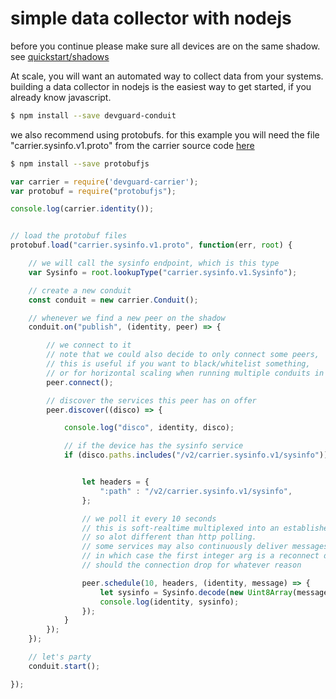 # simple data collector with nodejs

before you continue please make sure all devices are on the same shadow. see [quickstart/shadows](/quickstart/shadows.html)


At scale, you will want an automated way to collect data from your systems.
building a data collector in nodejs is the easiest way to get started, if you already know javascript.


```bash
$ npm install --save devguard-conduit
```

we also recommend using protobufs. for this example you will need the file "carrier.sysinfo.v1.proto" from the carrier source code [here](https://github.com/devguardio/carrier/tree/master/proto)


```bash
$ npm install --save protobufjs
```




```js
var carrier = require('devguard-carrier');
var protobuf = require("protobufjs");

console.log(carrier.identity());


// load the protobuf files
protobuf.load("carrier.sysinfo.v1.proto", function(err, root) {

    // we will call the sysinfo endpoint, which is this type
    var Sysinfo = root.lookupType("carrier.sysinfo.v1.Sysinfo");

    // create a new conduit
    const conduit = new carrier.Conduit();

    // whenever we find a new peer on the shadow
    conduit.on("publish", (identity, peer) => {

        // we connect to it
        // note that we could also decide to only connect some peers,
        // this is useful if you want to black/whitelist something,
        // or for horizontal scaling when running multiple conduits in prallel
        peer.connect();

        // discover the services this peer has on offer
        peer.discover((disco) => {

            console.log("disco", identity, disco);

            // if the device has the sysinfo service
            if (disco.paths.includes("/v2/carrier.sysinfo.v1/sysinfo")) {


                let headers = {
                    ":path" : "/v2/carrier.sysinfo.v1/sysinfo",
                };

                // we poll it every 10 seconds
                // this is soft-realtime multiplexed into an established connection
                // so alot different than http polling.
                // some services may also continuously deliver messages
                // in which case the first integer arg is a reconnect delay,
                // should the connection drop for whatever reason

                peer.schedule(10, headers, (identity, message) => {
                    let sysinfo = Sysinfo.decode(new Uint8Array(message));
                    console.log(identity, sysinfo);
                });
            }
        });
    });

    // let's party
    conduit.start();

});
```





